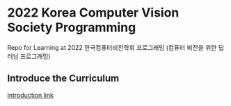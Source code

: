 # 2022 Korea Computer Vision Society Programming
Repo for Learning at 2022 한국컴퓨터비전학회 프로그래밍 (컴퓨터 비전을 위한 딥러닝 프로그래밍)

## Introduce the Curriculum
[Introduction link](https://github.com/ChoiDae1/2022_Korea_CV_Society_Programming/blob/main/%ED%95%9C%EA%B5%AD%EC%BB%B4%ED%93%A8%ED%84%B0%EB%B9%84%EC%A0%84%ED%95%99%ED%9A%8C_%ED%94%84%EB%A1%9C%EA%B7%B8%EB%9E%98%EB%B0%8D%EC%BB%A4%EB%A6%AC%ED%81%98%EB%9F%BC.pdf)
